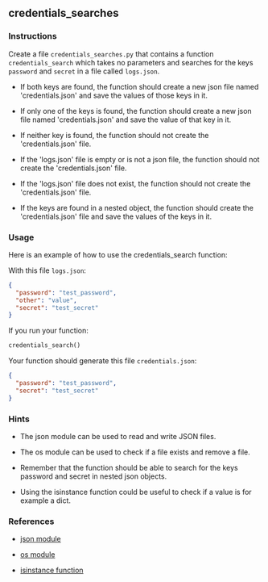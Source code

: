 ## credentials_searches

### Instructions

Create a file `credentials_searches.py` that contains a function `credentials_search` which takes no parameters and searches for the keys `password` and `secret` in a file called `logs.json`.

- If both keys are found, the function should create a new json file named 'credentials.json' and save the values of those keys in it.

- If only one of the keys is found, the function should create a new json file named 'credentials.json' and save the value of that key in it.

- If neither key is found, the function should not create the 'credentials.json' file.

- If the 'logs.json' file is empty or is not a json file, the function should not create the 'credentials.json' file.

- If the 'logs.json' file does not exist, the function should not create the 'credentials.json' file.

- If the keys are found in a nested object, the function should create the 'credentials.json' file and save the values of the keys in it.

### Usage

Here is an example of how to use the credentials_search function:

With this file `logs.json`:

```json
{
  "password": "test_password",
  "other": "value",
  "secret": "test_secret"
}
```

If you run your function:

```python
credentials_search()
```

Your function should generate this file `credentials.json`:

```json
{
  "password": "test_password",
  "secret": "test_secret"
}
```

### Hints

- The json module can be used to read and write JSON files.

- The os module can be used to check if a file exists and remove a file.

- Remember that the function should be able to search for the keys password and secret in nested json objects.

- Using the isinstance function could be useful to check if a value is for example a dict.

### References

- [json module](https://www.w3schools.com/python/python_json.asp)

- [os module](https://docs.python.org/3/library/os.html)

- [isinstance function](https://www.w3schools.com/python/ref_func_isinstance.asp)
